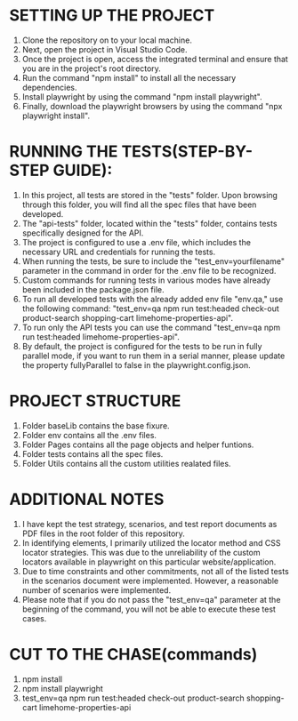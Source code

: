 # SETTING UP THE PROJECT
1. Clone the repository on to your local machine.
2. Next, open the project in Visual Studio Code.
3. Once the project is open, access the integrated terminal and ensure that you are in the project's root directory.
4. Run the command "npm install" to install all the necessary dependencies.
5. Install playwright by using the command "npm install playwright".
6. Finally, download the playwright browsers by using the command "npx playwright install".

# RUNNING THE TESTS(STEP-BY-STEP GUIDE):
1. In this project, all tests are stored in the "tests" folder. Upon browsing through this folder, you will find all the spec files that have been developed.
2. The "api-tests" folder, located within the "tests" folder, contains tests specifically designed for the API. 
3. The project is configured to use a .env file, which includes the necessary URL and credentials for running the tests.
4. When running the tests, be sure to include the "test_env=yourfilename" parameter in the command in order for the .env file to be recognized.
5. Custom commands for running tests in various modes have already been included in the package.json file.
6. To run all developed tests with the already added env file "env.qa," use the following command: "test_env=qa npm run test:headed check-out product-search shopping-cart limehome-properties-api".
7. To run only the API tests you can use the command "test_env=qa npm run test:headed limehome-properties-api".
8. By default, the project is configured for the tests to be run in fully parallel mode, if you want to run them in a serial manner, please update the property fullyParallel to false in the playwright.config.json.

# PROJECT STRUCTURE
1. Folder baseLib contains the base fixure.
2. Folder env contains all the .env files.
3. Folder Pages contains all the page objects and helper funtions.
4. Folder tests contains all the spec files.
5. Folder Utils contains all the custom utilities realated files. 

# ADDITIONAL NOTES
1. I have kept the test strategy, scenarios, and test report documents as PDF files in the root folder of this repository.
2. In identifying elements, I primarily utilized the locator method and CSS locator strategies. This was due to the unreliability of the custom locators available in playwright on this particular website/application.
3. Due to time constraints and other commitments, not all of the listed tests in the scenarios document were implemented. However, a reasonable number of scenarios were implemented.
4. Please note that if you do not pass the "test_env=qa" parameter at the beginning of the command, you will not be able to execute these test cases. 

# CUT TO THE CHASE(commands)
1. npm install
2. npm install playwright
3. test_env=qa npm run test:headed check-out product-search shopping-cart limehome-properties-api
